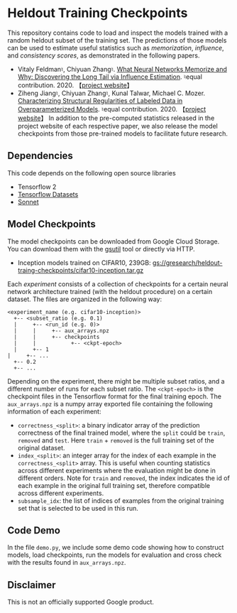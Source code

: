 # Heldout Training Checkpoints

This repository contains code to load and inspect the models trained with a random heldout
subset of the training set. The predictions of those models can be used to estimate useful
statistics such as *memorization*, *influence*, and *consistency scores*, as demonstrated
in the following papers.

* Vitaly Feldman♮, Chiyuan Zhang♮.
  [What Neural Networks Memorize and Why: Discovering the Long Tail via Influence Estimation](https://arxiv.org/abs/2008.03703). ♮equal contribution. 2020.
  【[project website](https://pluskid.github.io/influence-memorization/)】
* Ziheng Jiang♮, Chiyuan Zhang♮, Kunal Talwar, Michael C. Mozer.
  [Characterizing Structural Regularities of Labeled Data in Overparameterized Models](https://arxiv.org/abs/2002.03206). ♮equal contribution. 2020.
  【[project website](https://pluskid.github.io/structural-regularity/)】
                                                                                                                                                                                                              In addition to the pre-computed statistics released in the project website of each respective paper,
we also release the model checkpoints from those pre-trained models to facilitate future research.

## Dependencies

This code depends on the following open source libraries

* Tensorflow 2
* [Tensorflow Datasets](https://www.tensorflow.org/datasets)
* [Sonnet](https://github.com/deepmind/sonnet)

## Model Checkpoints

The model checkpoints can be downloaded from Google Cloud Storage. You can download them with the
[gsutil](https://cloud.google.com/storage/docs/gsutil) tool or directly via HTTP.

- Inception models trained on CIFAR10, 239GB: [gs://gresearch/heldout-traing-checkpoints/cifar10-inception.tar.gz](http://storage.googleapis.com/gresearch/heldout-training-checkpoints/cifar10-inception.tar.gz)


Each *experiment* consists of a collection of checkpoints for a certain neural network architecture 
trained (with the heldout procedure) on a certain dataset. The files are organized in the following way:

```
<experiment_name (e.g. cifar10-inception)>
  +-- <subset_ratio (e.g. 0.1)
  |     +-- <run_id (e.g. 0)>
  |     |     +-- aux_arrays.npz
  |     |     +-- checkpoints
  |     |           +-- <ckpt-epoch>
  |     +-- 1                                                                                                                                                                                                   |     +-- ...
  +-- 0.2
  +-- ...
```

Depending on the experiment, there might be multiple subset ratios, and a different number
of runs for each subset ratio. The `<ckpt-epoch>` is the checkpoint files in the Tensorflow
format for the final training epoch. The `aux_arrays.npz` is a numpy array exported file
containing the following information of each experiment:

- `correctness_<split>`: a binary indicator array of the prediction correctness of the final
  trained model, where the `split` could be `train`, `removed` and `test`. Here `train` + `removed`
  is the full training set of the original dataset.
- `index_<split>`: an integer array for the index of each example in the `correctness_<split>` array.
  This is useful when counting statistics across different experiments where the evaluation might
  be done in different orders. Note for `train` and `removed`, the index indicates the id of each
  example in the original full training set, therefore compatible across different experiments.
- `subsample_idx`: the list of indices of examples from the original training set that is
  selected to be used in this run.


## Code Demo

In the file `demo.py`, we include some demo code showing how to construct models, load checkpoints,
run the models for evaluation and cross check with the results found in `aux_arrays.npz`.

## Disclaimer

This is not an officially supported Google product.
